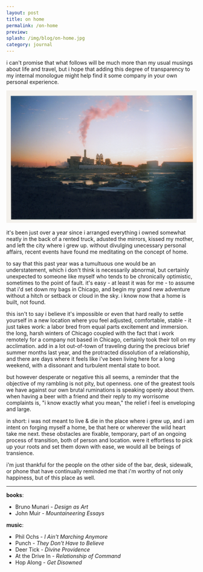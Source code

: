 ```yaml
---
layout: post
title: on home
permalink: /on-home
preview: 
splash: /img/blog/on-home.jpg
category: journal
---
```


i can't promise that what follows will be much more than my usual musings about life and travel, but i hope that adding this degree of transparency to my internal monologue might help find it some company in your own personal experience.

![on-home](/img/blog/on-home.jpg)

it's been just over a year since i arranged everything i owned somewhat neatly in the back of a rented truck, adusted the mirrors, kissed my mother, and left the city where i grew up. without divulging unecessary personal affairs, recent events have found me meditating on the concept of home. 

to say that this past year was a tumultuous one would be an understatement, which i don't think is necessarily abnormal, but certainly unexpected to someone like myself who tends to be chronically optimistic, sometimes to the point of fault. it's easy - at least it was for me - to assume that i'd set down my bags in Chicago, and begin my grand new adventure without a hitch or setback or cloud in the sky. i know now that a home is built, not found. 

this isn't to say i believe it's impossible or even that hard really to settle yourself in a new location where you feel adjusted, comfortable, stable - it just takes work: a labor bred from equal parts excitement and immersion. the long, harsh winters of Chicago coupled with the fact that i work remotely for a company not based in Chicago, certainly took their toll on my acclimation. add in a lot out-of-town of traveling during the precious brief summer months last year, and the protracted dissolution of a relationship, and there are days where it feels like i've been living here for a long weekend, with a dissonant and turbulent mental state to boot. 

but however desperate or negative this all seems, a reminder that the objective of my rambling is not pity, but openness. one of the greatest tools we have against our own brutal ruminations is speaking openly about them. when having a beer with a friend and their reply to my worrisome complaints is, "i know exactly what you mean," the relief i feel is enveloping and large.

in short: i was not meant to live & die in the place where i grew up, and i am intent on forging myself a home, be that here or wherever the wild heart take me next. these obstacles are fixable, temporary, part of an ongoing process of transition, both of person and location. were it effortless to pick up your roots and set them down with ease, we would all be beings of transience.

i'm just thankful for the people on the other side of the bar, desk, sidewalk, or phone that have continually reminded me that i'm worthy of not only happiness, but of this place as well. 

---

__books__:

 - Bruno Munari - _Design as Art_
 - John Muir - _Mountaineering Essays_

__music__:

 - Phil Ochs - _I Ain't Marching Anymore_
 - Punch - _They Don't Have to Believe_
 - Deer Tick - _Divine Providence_
 - At the Drive In - _Relationship of Command_
 - Hop Along - _Get Disowned_
